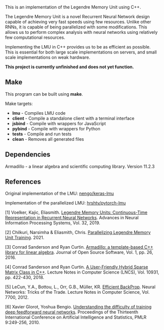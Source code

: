 This is an implementation of the Legendre Memory Unit using C++.

The Legendre Memory Unit is a novel Recurrent Neural Network design capable of achieving very fast speeds using few resources. Unlike other RNNs, it is capable of being parallelized with some modifications. This allows us to perform complex analysis with neural networks using relatively few computational resources. 

Implementing the LMU in C++ provides us to be as efficient as possible. This is essential for both large scale implementations on servers, and small scale implementations on weak hardware. 

**This project is currently unfinished and does not yet function.**

## Make 

This program can be built using **make**. 

Make targets:
* **lmu**  -            Compiles LMU code
* **client** -          Compile a standalone client with a terminal interface
* **jsbind** -          Compile with wrappers for JavaScript
* **pybind** -          Compile with wrappers for Python 
* **tests** -           Compile and run tests 
* **clean**  -          Removes all generated files

## Dependencies
Armadillo - a linear algebra and scientific computing library. Version 11.2.3

## References

Original implementation of the LMU: [nengo/keras-lmu](https://github.com/nengo/keras-lmu)

Implementation of the parallelized LMU: [hrshtv/pytorch-lmu](https://github.com/hrshtv/pytorch-lmu)

[1] Voelker, Kajic, Eliasmith. [Legendre Memory Units: Continuous-Time Representation in Recurrent Neural Networks](https://proceedings.neurips.cc/paper/2019/file/952285b9b7e7a1be5aa7849f32ffff05-Paper.pdf). Advances in Neural Information Processing Systems, Vol. 32, 2019. 

[2] Chilkuri, Narsimha & Eliasmith, Chris. [Parallelizing Legendre Memory Unit Training](https://www.researchgate.net/publication/349546847_Parallelizing_Legendre_Memory_Unit_Training). 2021. 

[3] Conrad Sanderson and Ryan Curtin. [Armadillo: a template-based C++ library for linear algebra](http://arma.sourceforge.net/armadillo_joss_2016.pdf). Journal of Open Source Software, Vol. 1, pp. 26, 2016.

[4] Conrad Sanderson and Ryan Curtin. [A User-Friendly Hybrid Sparse Matrix Class in C++](http://arma.sourceforge.net/armadillo_lncs_2018.pdf). Lecture Notes in Computer Science (LNCS), Vol. 10931, pp. 422-430, 2018.

[5] LeCun, Y.A., Bottou, L., Orr, G.B., Müller, KR. [Efficient BackProp](https://link.springer.com/chapter/10.1007/978-3-642-35289-8_3). Neural Networks: Tricks of the Trade. Lecture Notes in Computer Science, Vol. 7700, 2012. 

[6] Xavier Glorot, Yoshua Bengio. [Understanding the difficulty of training deep feedforward neural networks](http://proceedings.mlr.press/v9/glorot10a.html). Proceedings of the Thirteenth International Conference on Artificial Intelligence and Statistics, PMLR 9:249-256, 2010. 


